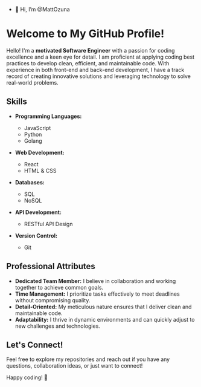 - 👋 Hi, I’m @MattOzuna
# Welcome to My GitHub Profile!

Hello! I'm a **motivated Software Engineer** with a passion for coding excellence and a keen eye for detail. I am proficient at applying coding best practices to develop clean, efficient, and maintainable code. With experience in both front-end and back-end development, I have a track record of creating innovative solutions and leveraging technology to solve real-world problems.

## Skills

- **Programming Languages:**
  - JavaScript
  - Python
  - Golang

- **Web Development:**
  - React
  - HTML & CSS

- **Databases:**
  - SQL
  - NoSQL

- **API Development:**
  - RESTful API Design

- **Version Control:**
  - Git

## Professional Attributes

- **Dedicated Team Member:** I believe in collaboration and working together to achieve common goals.
- **Time Management:** I prioritize tasks effectively to meet deadlines without compromising quality.
- **Detail-Oriented:** My meticulous nature ensures that I deliver clean and maintainable code.
- **Adaptability:** I thrive in dynamic environments and can quickly adjust to new challenges and technologies.

## Let's Connect!

Feel free to explore my repositories and reach out if you have any questions, collaboration ideas, or just want to connect!

Happy coding! 🚀

